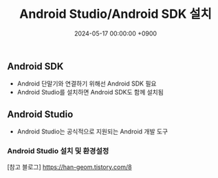 ﻿---
classes: wide
toc: true
toc_label: "My Table of Contents"
#toc_icon: "cog"
layout: single
title: "Android Studio/Android SDK 설치"
date: "2024-05-17 00:00:00 +0900"
last_modified_at: "2024-05-17 00:00:00 +0900"
categories:
  - Project
tags:
  - phishinWebView
  - android
author_profile: true
sidebar:
    nav: docs
---

## Android SDK
- Android 단말기와 연결하기 위해선 Android SDK 필요
- Android Studio를 설치하면 Android SDK도 함께 설치됨

## Android Studio
- Android Studio는 공식적으로 지원되는 Android 개발 도구

### Android Studio 설치 및 환경설정
[참고 블로그] https://han-geom.tistory.com/8